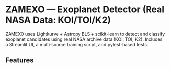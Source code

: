 # ZAMEXO — Exoplanet Detector (Real NASA Data: KOI/TOI/K2)

ZAMEXO uses Lightkurve + Astropy BLS + scikit-learn to detect and classify exoplanet candidates using real NASA archive data (KOI, TOI, K2). Includes a Streamlit UI, a multi‑source training script, and pytest-based tests.

## Features